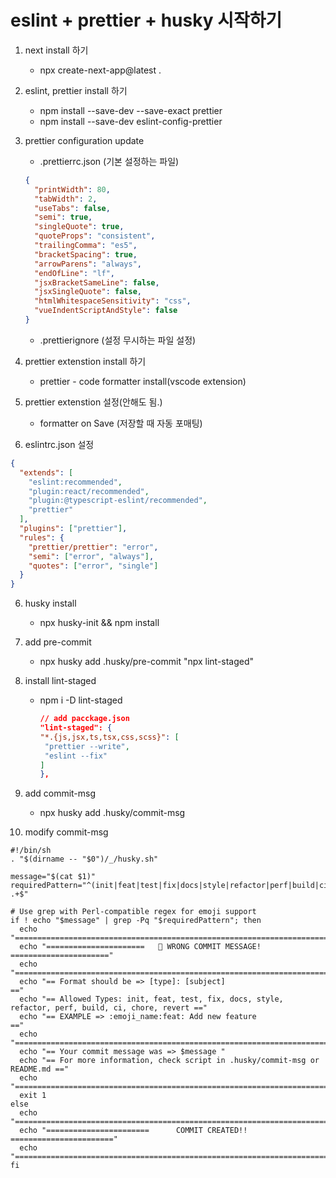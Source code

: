 # eslint + prettier + husky 시작하기

1. next install 하기
   
   - npx create-next-app@latest .

2. eslint, prettier install 하기
   
   - npm install --save-dev --save-exact prettier
   - npm install --save-dev eslint-config-prettier

3. prettier configuration update
   
   - .prettierrc.json (기본 설정하는 파일)
   
   ```json
   {
     "printWidth": 80,
     "tabWidth": 2,
     "useTabs": false,
     "semi": true,
     "singleQuote": true,
     "quoteProps": "consistent",
     "trailingComma": "es5",
     "bracketSpacing": true,
     "arrowParens": "always",
     "endOfLine": "lf",
     "jsxBracketSameLine": false,
     "jsxSingleQuote": false,
     "htmlWhitespaceSensitivity": "css",
     "vueIndentScriptAndStyle": false
   }
   ```
   
   
   
   - .prettierignore (설정 무시하는 파일 설정)

4. prettier extenstion install 하기 
   
   - prettier - code formatter install(vscode extension)

5. prettier extenstion 설정(안해도 됨.)
   
   - formatter on Save (저장할 때 자동 포매팅)

6. eslintrc.json 설정

```json
{
  "extends": [
    "eslint:recommended",
    "plugin:react/recommended",
    "plugin:@typescript-eslint/recommended",
    "prettier"
  ],
  "plugins": ["prettier"],
  "rules": {
    "prettier/prettier": "error",
    "semi": ["error", "always"],
    "quotes": ["error", "single"]
  }
}
```



6. husky install
   
   - npx husky-init && npm install

7. add pre-commit
   
   - npx husky add .husky/pre-commit "npx lint-staged"

8. install lint-staged
   
   - npm i -D lint-staged
     
     ```json
     // add pacckage.json
     "lint-staged": {
     "*.{js,jsx,ts,tsx,css,scss}": [
      "prettier --write",
      "eslint --fix"
     ]
     },  
     ```

9. add commit-msg
   
   - npx husky add .husky/commit-msg

10. modify commit-msg

```
#!/bin/sh
. "$(dirname -- "$0")/_/husky.sh"

message="$(cat $1)"
requiredPattern="^(init|feat|test|fix|docs|style|refactor|perf|build|ci|chore|revert): .+$"

# Use grep with Perl-compatible regex for emoji support
if ! echo "$message" | grep -Pq "$requiredPattern"; then
  echo "=========================================================================="
  echo "======================   🚨 WRONG COMMIT MESSAGE!   ======================"
  echo "=========================================================================="
  echo "== Format should be => [type]: [subject]                         =="
  echo "== Allowed Types: init, feat, test, fix, docs, style, refactor, perf, build, ci, chore, revert =="
  echo "== EXAMPLE => :emoji_name:feat: Add new feature                         =="
  echo "=========================================================================="
  echo "== Your commit message was => $message "
  echo "== For more information, check script in .husky/commit-msg or README.md =="
  echo "=========================================================================="
  exit 1
else
  echo "=========================================================================="
  echo "=======================      COMMIT CREATED!!      ======================="
  echo "=========================================================================="
fi
```